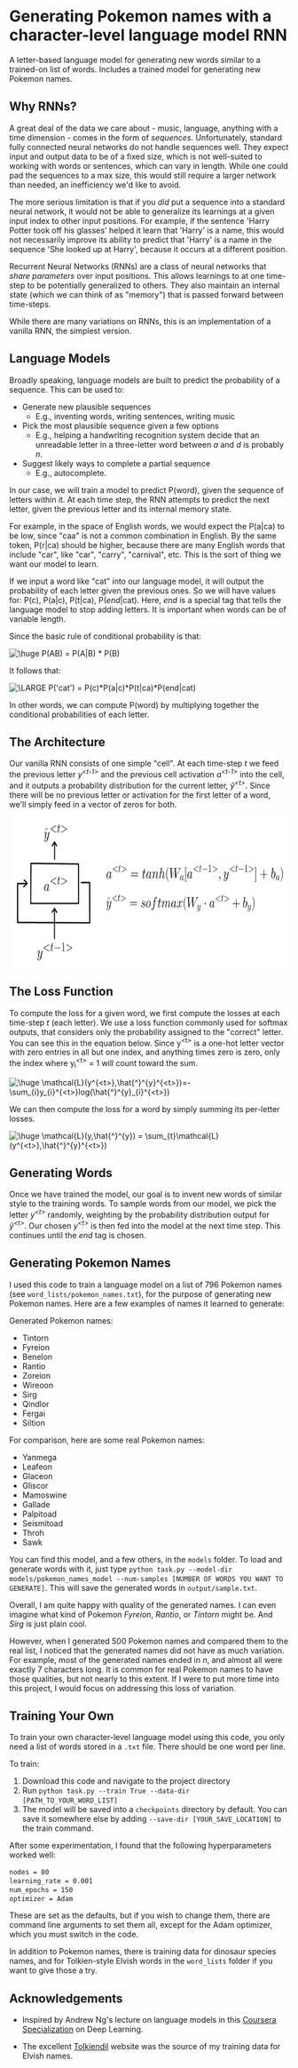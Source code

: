 # Generating Pokemon names with a character-level language model RNN

A letter-based language model for generating new words similar to a trained-on list of words. Includes a trained model for generating new Pokemon names.

## Why RNNs?

A great deal of the data we care about - music, language, anything with a time dimension - comes in the form of <i>sequences</i>. Unfortunately, standard fully connected neural networks do not handle sequences well. They expect input and output data to be of a fixed size, which is not well-suited to working with words or sentences, which can vary in length. While one could pad the sequences to a max size, this would still require a larger network than needed, an inefficiency we'd like to avoid.

The more serious limitation is that if you <i>did</i> put a sequence into a standard neural network, it would not be able to generalize its learnings at a given input index to other input positions. For example, if the sentence 'Harry Potter took off his glasses' helped it learn that 'Harry' is a name, this would not necessarily improve its ability to predict that 'Harry' is a name in the sequence 'She looked up at Harry', because it occurs at a different position.

Recurrent Neural Networks (RNNs) are a class of neural networks that <i>share parameters</i> over input positions. This allows learnings to at one time-step to be potentially generalized to others. They also maintain an internal state (which we can think of as "memory") that is passed forward between time-steps.

While there are many variations on RNNs, this is an implementation of a vanilla RNN, the simplest version. 

## Language Models

Broadly speaking, language models are built to predict the probability of a sequence. This can be used to:
* Generate new plausible sequences 
    * E.g., inventing words, writing sentences, writing music
* Pick the most plausible sequence given a few options 
    * E.g., helping a handwriting recognition system decide that an unreadable letter in a three-letter word between <i>a</i> and <i>d</i> is probably <i>n</i>.
* Suggest likely ways to complete a partial sequence
    * E.g., autocomplete.

In our case, we will train a model to predict P(word), given the sequence of letters within it. At each time step, the RNN attempts to predict the next letter, given the previous letter and its internal memory state. 

For example, in the space of English words, we would expect the P(a|ca) to be low, since "caa" is not a common combination in English. By the same token, P(r|ca) should be higher, because there are many English words that include "car", like "car", "carry", "carnival", etc. This is the sort of thing we want our model to learn.

If we input a word like "cat" into our language model, it will output the probability of each letter given the previous ones. So we will have values for: P(c), P(a|c), P(t|ca), P(<i>end</i>|cat). Here, <i>end</i> is a special tag that tells the language model to stop adding letters. It is important when words can be of variable length. 

Since the basic rule of conditional probability is that:

<!--P(AB) = P(A|B) * P(B)-->
<img src="https://latex.codecogs.com/gif.latex?\dpi{80}&space;\huge&space;P(AB)&space;=&space;P(A|B)&space;*&space;P(B)" title="\huge P(AB) = P(A|B) * P(B)" />

It follows that:

<!-- P(cat-<i>end</i>>) = P(<i>end</i>>|cat) * P(t|ca) * P(a|c) * P(c) -->
<img src="https://latex.codecogs.com/gif.latex?\dpi{100}&space;\LARGE&space;P('cat')&space;=&space;P(c)*P(a|c)*P(t|ca)*P(end|cat)" title="\LARGE P('cat') = P(c)*P(a|c)*P(t|ca)*P(end|cat)" />

In other words, we can compute P(word) by multiplying together the conditional probabilities of each letter.

## The Architecture

Our vanilla RNN consists of one simple "cell". At each time-step <i>t</i> we feed the previous letter <i>y<sup>\<t-1></sup></i> and the previous cell activation <i>a<sup>\<t-1></sup></i> into the cell, and it outputs a probability distribution for the current letter, <i>ŷ<sup>\<t></sup></i>. Since there will be no previous letter or activation for the first letter of a word, we'll simply feed in a vector of zeros for both.

<img height="270" src="language-model-diagram.png" title="language model diagram and equations"/>

## The Loss Function

To compute the loss for a given word, we first compute the losses at each time-step <i>t</i> (each letter). We use a loss function commonly used for softmax outputs, that considers only the probability assigned to the "correct" letter. You can see this in the equation below. Since y<sup>\<t></sup> is a one-hot letter vector with zero entries in all but one index, and anything times zero is zero, only the index where y<sub>i</sub><sup>\<t></sup> = 1 will count toward the sum. 

<!-- L(y<t>, y_hat<t> = - sum[y<t>log(y_hat<t>)] -->
<img src="https://latex.codecogs.com/gif.latex?\dpi{80}&space;\huge&space;\mathcal{L}(y^{<t>},\hat{^}^{y}^{<t>})=-\sum_{i}y_{i}^{<t>}log(\hat{^}^{y}_{i}^{<t>})" title="\huge \mathcal{L}(y^{<t>},\hat{^}^{y}^{<t>})=-\sum_{i}y_{i}^{<t>}log(\hat{^}^{y}_{i}^{<t>})" />

We can then compute the loss for a word by simply summing its per-letter losses.

<!-- L(y, y_hat) = sum[L(y<t>, y_hat<t>)] -->
<img src="https://latex.codecogs.com/gif.latex?\dpi{80}&space;\huge&space;\mathcal{L}(y,\hat{^}^{y})&space;=&space;\sum_{t}\mathcal{L}(y^{<t>},\hat{^}^{y}^{<t>})" title="\huge \mathcal{L}(y,\hat{^}^{y}) = \sum_{t}\mathcal{L}(y^{<t>},\hat{^}^{y}^{<t>})" />

## Generating Words

Once we have trained the model, our goal is to invent new words of similar style to the training words. To sample words from our model, we pick the letter <i>y<sup>\<t></sup></i> randomly, weighting by the probability distribution output for <i>ŷ<sup>\<t></sup></i>. Our chosen <i>y<sup>\<t></sup></i> is then fed into the model at the next time step. This continues until the <i>end</i> tag is chosen. 

## Generating Pokemon Names

I used this code to train a language model on a list of 796 Pokemon names (see ```word_lists/pokemon_names.txt```), for the purpose of generating new Pokemon names. Here are a few examples of names it learned to generate:

Generated Pokemon names:        
* Tintorn                       
* Fyreion                       
* Benelon
* Rantio
* Zoreion
* Wireoon
* Sirg
* Qindlor
* Fergai
* Siltion

For comparison, here are some real Pokemon names:
* Yanmega
* Leafeon
* Glaceon
* Gliscor
* Mamoswine
* Gallade
* Palpitoad
* Seismitoad
* Throh
* Sawk

You can find this model, and a few others, in the ```models``` folder. To load and generate words with it, just type ```python task.py --model-dir models/pokemon_names_model --num-samples [NUMBER OF WORDS YOU WANT TO GENERATE]```. This will save the generated words in ```output/sample.txt```.

Overall, I am quite happy with quality of the generated names. I can even imagine what kind of Pokemon <i>Fyreion</i>, <i>Rantio</i>, or <i>Tintorn</i> might be. And <i>Sirg</i> is just plain cool. 

However, when I generated 500 Pokemon names and compared them to the real list, I noticed that the generated names did not have as much variation. For example, most of the generated names ended in <i>n</i>, and almost all were exactly 7 characters long. It is common for real Pokemon names to have those qualities, but not nearly to this extent. If I were to put more time into this project, I would focus on addressing this loss of variation.

## Training Your Own

To train your own character-level language model using this code, you only need a list of words stored in a ```.txt``` file. There should be one word per line.

To train:
1. Download this code and navigate to the project directory
2. Run ```python task.py --train True --data-dir [PATH_TO_YOUR_WORD_LIST]```
3. The model will be saved into a ```checkpoints``` directory by default. You can save it somewhere else by adding ```--save-dir [YOUR_SAVE_LOCATION]``` to the train command.

After some experimentation, I found that the following hyperparameters worked well:

```
nodes = 80
learning_rate = 0.001
num_epochs = 150
optimizer = Adam
```

These are set as the defaults, but if you wish to change them, there are command line arguments to set them all, except for the Adam optimizer, which you must switch in the code. 

In addition to Pokemon names, there is training data for dinosaur species names, and for Tolkien-style Elvish words in the ```word_lists``` folder if you want to give those a try.

## Acknowledgements

* Inspired by Andrew Ng's lecture on language models in this [Coursera Specialization](https://www.coursera.org/specializations/deep-learning) on Deep Learning.

* The excellent [Tolkiendil](http://www.tolkiendil.com/langues/english/i-lam_arth/compound_sindarin_names) website was the source of my training data for Elvish names.




